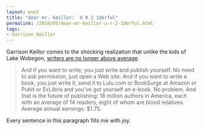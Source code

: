 ```yaml
---
layout: post
title: "dear mr. keillor:  U R 2 1derful"
permalink: /2010/05/dear-mr-keillor-u-r-2-1derful.html
tags:
- Garrison Keillor
---
```


Garrison Keillor comes to the shocking realization that unlike the kids of Lake Wobegon, [writers are no longer above average](http://www.nytimes.com/2010/05/27/opinion/27iht-edkeillor.html).

> And if you want to write, you just write and publish yourself. No need to ask permission, just open a Web site. And if you want to write a book, you just write it, send it to Lulu.com or BookSurge at Amazon or PubIt or ExLibris and you’ve got yourself an e-book. No problem. And that is the future of publishing: 18 million authors in America, each with an average of 14 readers, eight of whom are blood relatives. Average annual earnings: $1.75.

Every sentence in this paragraph fills me with joy.
